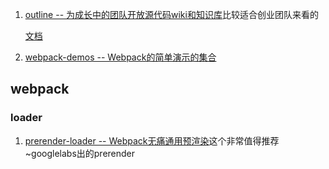1. [outline -- 为成长中的团队开放源代码wiki和知识库](https://github.com/outline/outline)比较适合创业团队来看的

    [文档](https://www.getoutline.com/developers)
2. [webpack-demos -- Webpack的简单演示的集合](https://github.com/ruanyf/webpack-demos)
## webpack
### loader
1. [prerender-loader -- Webpack无痛通用预渲染](https://github.com/GoogleChromeLabs/prerender-loader)这个非常值得推荐~googlelabs出的prerender
